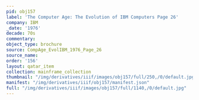 ```yaml
---
pid: obj157
label: 'The Computer Age: The Evolution of IBM Computers Page 26'
company: IBM
_date: '1976'
decade: 70s
commentary:
object_type: brochure
source: CompAge_EvolIBM_1976_Page_26
source_name:
order: '156'
layout: qatar_item
collection: mainframe_collection
thumbnail: "/img/derivatives/iiif/images/obj157/full/250,/0/default.jpg"
manifest: "/img/derivatives/iiif/obj157/manifest.json"
full: "/img/derivatives/iiif/images/obj157/full/1140,/0/default.jpg"
---
```

